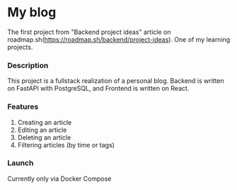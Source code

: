 # My blog
The first project from "Backend project ideas" article on roadmap.sh(https://roadmap.sh/backend/project-ideas). One of my learning projects.
### Description
This project is a fullstack realization of a personal blog. Backend is written on FastAPI with PostgreSQL, and Frontend is written on React.
### Features
1. Creating an article
2. Editing an article
3. Deleting an article
4. Filtering articles (by time or tags)
### Launch
Currently only via Docker Compose

